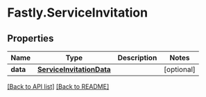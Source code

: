 # Fastly.ServiceInvitation

## Properties

Name | Type | Description | Notes
------------ | ------------- | ------------- | -------------
**data** | [**ServiceInvitationData**](ServiceInvitationData.md) |  | [optional] 


[[Back to API list]](../../README.md#endpoints) [[Back to README]](../../README.md)
